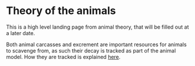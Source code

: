 # Theory of the animals

This is a high level landing page from animal theory, that will be filled out at a later
date.

Both animal carcasses and excrement are important resources for animals to scavenge
from, as such their decay is tracked as part of the animal model. How they are tracked
is explained [here](./carcasses_and_excrement.md).
